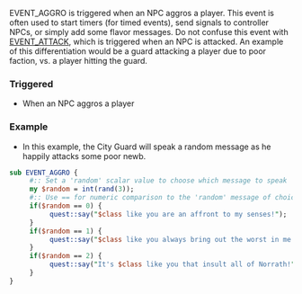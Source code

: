 EVENT_AGGRO is triggered when an NPC aggros a player.  This event is often used to start timers (for timed events), send signals to controller NPCs, or simply add some flavor messages.  Do not confuse this event with [EVENT_ATTACK](https://github.com/EQEmu/Server/wiki/Perl-EVENT_ATTACK), which is triggered when an NPC is attacked.  An example of this differentiation would be a guard attacking a player due to poor faction, vs. a player hitting the guard.

### Triggered

* When an NPC aggros a player

### Example

* In this example, the City Guard will speak a random message as he happily attacks some poor newb.

```perl
sub EVENT_AGGRO {
     #:: Set a 'random' scalar value to choose which message to speak
     my $random = int(rand(3));
     #:: Use == for numeric comparison to the 'random' message of choice
     if($random == 0) {
          quest::say("$class like you are an affront to my senses!");
     }
     if($random == 1) {
          quest::say("$class like you always bring out the worst in me!");
     }
     if($random == 2) {
          quest::say("It's $class like you that insult all of Norrath!");
     }
}
```